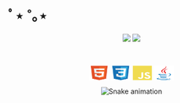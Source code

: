 #  ﾟ⋆ ˚｡⋆

<div align="center">
  <img height="150em" src="https://github-readme-stats.vercel.app/api/top-langs/?username=scognamiglioo&layout=compact&langs_count=7&theme=shadow_green"/>
  <img height="150em" src="https://i.pinimg.com/originals/76/cd/8a/76cd8a854d7e19e247a6e2594b5a80ac.gif">
    
    
</div>

  
  ##
  
<div> 
  <div  align="center"> 
  <div style="display: inline_block"><br>
  <img align="center" alt="HTML" height="30" width="40" src="https://raw.githubusercontent.com/devicons/devicon/master/icons/html5/html5-original.svg">
  <img align="center" alt="CSS" height="30" width="40" src="https://raw.githubusercontent.com/devicons/devicon/master/icons/css3/css3-original.svg">
    <img align="center" alt="Rafa-Js" height="30" width="40" src="https://raw.githubusercontent.com/devicons/devicon/master/icons/javascript/javascript-plain.svg">
  <img align="center" alt="java" height="30" width="40" src="https://raw.githubusercontent.com/devicons/devicon/master/icons/java/java-original.svg">
 
</div>
    

<div>
  
  ![Snake animation](https://github.com/scognamiglioo/scognamiglioo/blob/output/github-contribution-grid-snake.svg)
 
</div>

   
